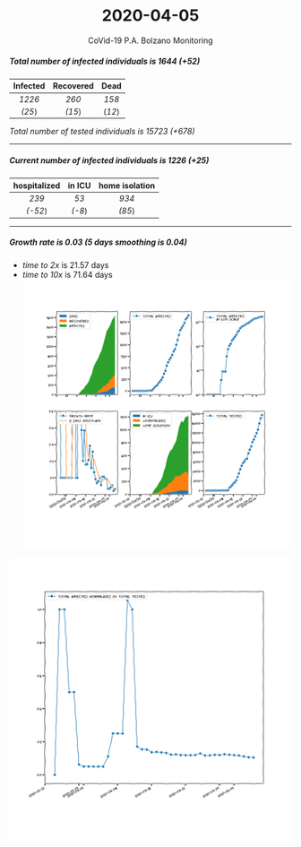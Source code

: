 <div align='center'>

# 2020-04-05
CoVid-19 P.A. Bolzano Monitoring
</div>

##### Total number of infected individuals is 1644 (+52)
Infected | Recovered | Dead
:---: | :---: | :---:
*1226* | *260* | *158*
*(25*) | *(15*) | (*12*)

*Total number of tested individuals is 15723 (+678)*
***
##### Current number of infected individuals is 1226 (+25)
hospitalized | in ICU | home isolation
:---: | :---: | :---:
*239* |*53* |*934*
*(-52*) |*(-8*) |*(85*)
***
##### Growth rate is 0.03 (5 days smoothing is 0.04)
- *time to 2x* is 21.57 days
- *time to 10x* is 71.64 days
![stats][stats]

![infected_normalized][infected_normalized]

[stats]: stats_P.A.Bolzano.png
[infected_normalized]: infected_normalized_P.A.Bolzano.png
